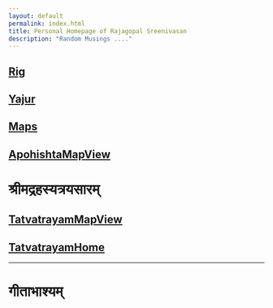 ```yaml
---
layout: default
permalink: index.html
title: Personal Homepage of Rajagopal Sreenivasan
description: "Random Musings ...."
---
```


## [Rig](https://rajsreen.github.io/notes/Vedamaps/rig.html)
## [Yajur](https://rajsreen.github.io/notes/Vedamaps/yajurMap.html)

## [Maps](https://rajsreen.github.io/notes/SRTS/3TatvaTrayam/allMaps.html)
## [ApohishtaMapView](https://rajsreen.github.io/notes/SRTS/3TatvaTrayam/apohishta_map.html)



# श्रीमद्रहस्यत्रयसारम् 
## [TatvatrayamMapView](https://rajsreen.github.io/notes/SRTS/3TatvaTrayam/tatvatrayam_map.html)
## [TatvatrayamHome](https://rajsreen.github.io/notes/SRTS/3TatvaTrayam/tatvatrayam_landing)

------

# गीताभाश्यम् 


</h3>
